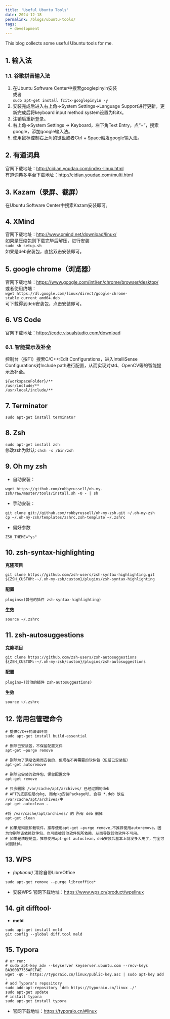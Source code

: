 ```yaml
---
title: 'Useful Ubuntu Tools'
date: 2024-12-18
permalink: /blogs/ubuntu-tools/
tags:
  - development
---
```


This blog collects some useful Ubuntu tools for me.  

## 1. 输入法
### 1.1. 谷歌拼音输入法
1. 在Ubuntu Software Center中搜索googlepinyin安装  
或者  
`sudo apt-get install fcitx-googlepinyin -y`  
2. 安装完成后进入右上角->System Settings->Language Support进行更新，更新完成后将keyboard input method system设置为fcitx。  
3. 注销后重新登录。  
4. 右上角->System Settings -> Keyboard，左下角Text Entry，点“+”，搜索google，添加google输入法。  
5. 使用鼠标控制右上角的键盘或者Ctrl + Space触发google输入法。  

## 2. 有道词典
官网下载地址：http://cidian.youdao.com/index-linux.html  
有道词典多平台下载地址：http://cidian.youdao.com/multi.html  

## 3. Kazam（录屏、截屏）
在Ubuntu Software Center中搜索Kazam安装即可。

## 4. XMind
官网下载地址：http://www.xmind.net/download/linux/  
如果是压缩包则下载完毕后解压，进行安装  
`sudo sh setup.sh`  
如果是deb安装包，直接双击安装即可。

## 5. google chrome（浏览器）
官网下载地址：https://www.google.com/intl/en/chrome/browser/desktop/  
或者使用终端：  
`wget https://dl.google.com/linux/direct/google-chrome-stable_current_amd64.deb`  
可下载得到deb安装包，点击安装即可。

## 6. VS Code
官网下载地址：https://code.visualstudio.com/download
### 6.1. 智能提示及补全
控制台（按F1）搜索C/C++:Edit Configurations，进入IntelliSense Configurations对Include path进行配置，从而实现对std、OpenCV等的智能提示及补全。
```
${workspaceFolder}/**
/usr/include/**
/usr/local/include/**
```

## 7. Terminator
`sudo apt-get install terminator`

## 8. Zsh
`sudo apt-get install zsh`  
修改zsh为默认:
`chsh -s /bin/zsh`

## 9. Oh my zsh  
* 自动安装：  
```
wget https://github.com/robbyrussell/oh-my-zsh/raw/master/tools/install.sh -O - | sh
```  
* 手动安装：
```
git clone git://github.com/robbyrussell/oh-my-zsh.git ~/.oh-my-zsh
cp ~/.oh-my-zsh/templates/zshrc.zsh-template ~/.zshrc
```
* 偏好参数
```
ZSH_THEME="ys"
```

## 10. zsh-syntax-highlighting  
**克隆项目**  
```
git clone https://github.com/zsh-users/zsh-syntax-highlighting.git ${ZSH_CUSTOM:-~/.oh-my-zsh/custom}/plugins/zsh-syntax-highlighting
```
**配置**  
```
plugins=(其他的插件 zsh-syntax-highlighting)
```
**生效**  
```
source ~/.zshrc
```

## 11. zsh-autosuggestions  
**克隆项目**
```
git clone https://github.com/zsh-users/zsh-autosuggestions ${ZSH_CUSTOM:-~/.oh-my-zsh/custom}/plugins/zsh-autosuggestions
```
**配置**
```
plugins=(其他的插件 zsh-autosuggestions)
```
**生效**
```
source ~/.zshrc
```

## 12. 常用包管理命令
```
# 提供C/C++的编译环境
sudo apt-get install build-essential

# 删除已安装包，不保留配置文件
apt-get –purge remove

# 删除为了满足依赖而安装的，但现在不再需要的软件包（包括已安装包）
apt-get autoremove

# 删除已安装的软件包，保留配置文件
apt-get remove

# 只会删除 /var/cache/apt/archives/ 已经过期的deb
# APT的底层包是dpkg, 而dpkg安装Package时, 会将 *.deb 放在 /var/cache/apt/archives/中
apt-get autoclean .

#将 /var/cache/apt/archives/ 的 所有 deb 删掉
apt-get clean

# 如果是彻底卸载软件，推荐使用apt-get –purge remove,不推荐使用autoremove，因为你删除该依赖软件包，也可能被其他软件包所依赖，从而导致其他软件不可用。
# 如果是清理硬盘，推荐使用apt-get autoclean，deb安装后基本上就没多大用了，完全可以删除掉。
```

## 13. WPS
* *(optional)* 清除自带LibreOffice
```
sudo apt-get remove --purge libreoffice*
```
* 安装WPS
官网下载地址：https://www.wps.cn/product/wpslinux

## 14. git difftool·
* **meld**
```
sudo apt-get install meld
git config --global diff.tool meld
```

## 15. Typora
```
# or run:
# sudo apt-key adv --keyserver keyserver.ubuntu.com --recv-keys BA300B7755AFCFAE
wget -qO - https://typoraio.cn/linux/public-key.asc | sudo apt-key add -
# add Typora's repository
sudo add-apt-repository 'deb https://typoraio.cn/linux ./'
sudo apt-get update
# install typora
sudo apt-get install typora
```
* 官网下载地址：https://typoraio.cn/#linux
